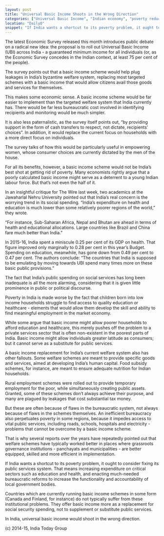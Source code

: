 ```yaml
---
layout: post
title: "Universal Basic Income Shoots in the Wrong Direction"
categories: ["Universal Basic Income", "Indian economy", "poverty reduction", "public services"]
location: "DailyO"
snippet: "If India wants a shortcut to its poverty problem, it ought to consider fixing its public services system. That means increasing expenditure on critical sectors such as education and health, and enacting much-needed bureaucratic reforms to increase the functionality and accountability of local government bodies. (Published in DailyO)"
---
```


The latest Economic Survey released this month introduces public debate on a radical new idea: the proposal is to roll out Universal Basic Income (UBI) across India - a guaranteed minimum income for all individuals (or, as the Economic Survey concedes in the Indian context, at least 75 per cent of the people).

The survey points out that a basic income scheme would help plug leakages in India’s byzantine welfare system, replacing most targeted schemes with a basic income that would allow citizens avail those goods and services for themselves.

This makes some economic sense. A basic income scheme would be far easier to implement than the targeted welfare system that India currently has. There would be far less bureaucratic cost involved in identifying recipients and monitoring would be much simpler.

It is also less paternalistic, as the survey itself points out, “by providing support in the form of cash transfers to respect, not dictate, recipients’ choices”. In addition, it would replace the current focus on households with a more direct focus on individuals.

The survey talks of how this would be particularly useful in empowering women, whose consumer choices are currently dictated by the men of the house.

For all its benefits, however, a basic income scheme would not be India’s best shot at getting rid of poverty. Many economists rightly argue that a poorly calculated basic income might serve as a deterrent to a young Indian labour force. But that’s not even the half of it.

In an insightful critique for The Wire last week, two academics at the Jawaharlal Nehru University pointed out that India’s real concern is the worrying trend in its social spending. “India’s expenditure on health and education is much lower than some relatively poorer regions of the world,” they wrote.

“For instance, Sub-Saharan Africa, Nepal and Bhutan are ahead in terms of health and educational allocations. Large countries like Brazil and China fare much better than India.”

In 2015-16, India spent a miniscule 0.25 per cent of its GDP on health. That figure improved only marginally to 0.28 per cent in this year’s Budget. Spending on education, meanwhile, has gone down from 0.49 per cent to 0.47 per cent. The authors conclude: “The countries that India is supposed to be emulating by moving towards UBI spend many times more on these basic public provisions.”

The fact that India’s public spending on social services has long been inadequate is all the more alarming, considering that it is given little prominence in public or political discourse.

Poverty in India is made worse by the fact that children born into low income households struggle to find access to quality education or healthcare - elements that would allow them develop the skill and ability to find meaningful employment in the market economy.

While some argue that basic income might allow poorer households to afford education and healthcare, this merely pushes off the problem to a private services sector that is often non-existent in the poorest parts of India. Basic income might allow individuals greater latitude as consumers; but it cannot serve as a substitute for public services.

A basic income replacement for India’s current welfare system also has other fallouts. Some welfare schemes are meant to provide specific goods and services, aimed at developing India’s human capital. Food subsidy schemes, for instance, are meant to ensure adequate nutrition for Indian households.

Rural employment schemes were rolled out to provide temporary employment for the poor, while simultaneously creating public assets. Granted, some of these schemes don’t always achieve their purpose, and many are plagued by leakages that cost substantial tax money.

But these are often because of flaws in the bureaucratic system, not always because of flaws in the schemes themselves. An inefficient bureaucracy also perpetuates poverty in some regions, because it impedes access to vital public services, including roads, schools, hospitals and electricity - problems that cannot be overcome by a basic income scheme.

That is why several reports over the years have repeatedly pointed out that welfare schemes have typically worked better in places where grassroots governance institutions - panchayats and municipalities - are better equipped, skilled and more efficient in implementation.

If India wants a shortcut to its poverty problem, it ought to consider fixing its public services system. That means increasing expenditure on critical sectors such as education and health, and enacting much-needed bureaucratic reforms to increase the functionality and accountability of local government bodies.

Countries which are currently running basic income schemes in some form (Canada and Finland, for instance) do not typically suffer from these institutional problems. They offer basic income more as a replacement for social security spending, not to supplement or substitute public services.

In India, universal basic income would shoot in the wrong direction.

(c) 2014-15, India Today Group
